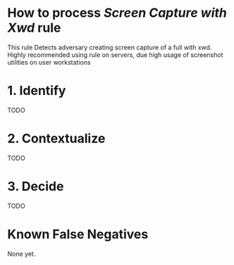 # How to process *Screen Capture with Xwd* rule
This rule Detects adversary creating screen capture of a full with xwd. Highly recommended using rule on servers, due high usage of screenshot utilities on user workstations

# 1. Identify
TODO

# 2. Contextualize
TODO

# 3. Decide
TODO

# Known False Negatives
None yet.
